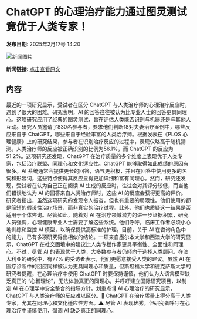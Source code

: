 # ChatGPT 的心理治疗能力通过图灵测试 竟优于人类专家！

**发布日期**: 2025年2月17号 14:20

![新闻图片](https://pic.chinaz.com/picmap/thumb/202412271704350132_0.jpg)

**新闻链接**: [点击查看原文](https://www.aibase.com/zh/news/15426)

## 内容

最近的一项研究显示，受试者在区分 ChatGPT 与人类治疗师的心理治疗反应时，遇到了很大的困难。研究表明，AI 的回答往往被认为比专业人士的回答更具同理心。这项研究应用了经典的图灵测试，旨在评估人类能否识别与机器还是与其他人互动。研究人员邀请了830名参与者，要求他们判断18对夫妻治疗案例中，哪些反应来自于 ChatGPT，哪些来自于经验丰富的人类治疗师。根据发表在《PLOS 心理健康》上的研究结果，参与者在识别治疗反应的过程中，表现仅略高于随机猜测。人类治疗师的反应被正确识别的比例为56.1%，而 ChatGPT 的反应为51.2%。这项研究还发现，ChatGPT 在治疗质量的多个维度上表现优于人类专家，包括治疗联盟、同理心和文化适应性。ChatGPT 能够取得如此成绩的原因有很多。AI 系统通常会提供更长的回答，语气更积极，并且在回答中使用更多的名词和形容词，这些特点使得其反应显得更加详细和富有同理心。然而，研究还发现，受试者在认为自己正在阅读 AI 生成的反应时，往往会对其评分较低，而当他们错误地认为 AI 的回答来自人类治疗师时，这些 AI 的反应会获得更高的评价。研究者指出，虽然这项研究的发现令人振奋，但也有重要的局限性。他们使用的都是简短的假设性治疗场景，而非真实的治疗过程。此外，他们也质疑这一结果是否适用于个体咨询。尽管如此，随着对 AI 在治疗领域潜力的进一步证据积累，研究人员强调，心理健康专业人士需要了解这些系统。他们呼吁，临床工作者必须小心地训练和监控 AI 模型，以确保提供高标准的护理。目前，关于 AI 在咨询角色中的能力，已有多项研究得出相似的结论。一项来自墨尔本大学和西澳大学的研究显示，ChatGPT 在社交困境中的建议比人类专栏作家更具平衡性、全面性和同理心。不过，尽管 AI 的表现优于人类，大多数参与者仍倾向于选择人类顾问。在澳大利亚的研究中，有77% 的受访者表示，他们更愿意接受人类的建议。虽然 AI 在医疗诊断中的回应同样被认为更具同理心和质量，但斯坦福大学和德克萨斯大学的研究者提醒，在心理治疗中使用 ChatGPT 时要保持谨慎，他们认为大语言模型缺乏真正的 “心智理论”，无法体验真正的同理心，并呼吁建立国际研究项目，以制定 AI 在心理学中安全整合的指导方针。划重点:🧠 AI 心理治疗的研究显示，ChatGPT 与人类治疗师的反应难以区分。💬 ChatGPT 在治疗质量上得分高于人类专家，尤其在同理心和文化适应性方面。⚠️ 尽管 AI 表现优秀，但研究者呼吁在心理治疗中谨慎使用，强调 AI 缺乏真正的同理心。
